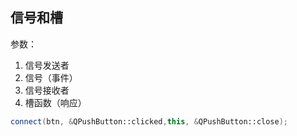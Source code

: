 ## 信号和槽

参数：

1. 信号发送者
2. 信号（事件）
3. 信号接收者
4. 槽函数（响应）

```cpp
connect(btn, &QPushButton::clicked,this, &QPushButton::close);
```

